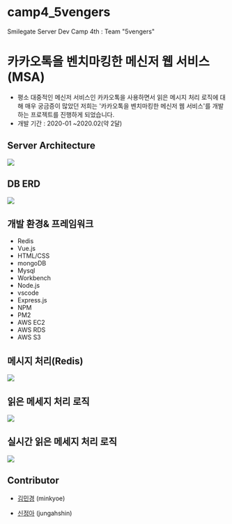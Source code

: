 # camp4_5vengers
Smilegate Server Dev Camp 4th : Team "5vengers"

# 카카오톡을 벤치마킹한 메신저 웹 서비스(MSA)

- 평소 대중적인 메신저 서비스인 카카오톡을 사용하면서 읽은 메시지 처리 로직에 대해 매우 궁금증이 많았던 저희는 '카카오톡을 벤치마킹한 메신저 웹 서비스'를 개발하는 프로젝트를 진행하게 되었습니다.
- 개발 기간 : 2020-01 ~2020.02(약 2달)



## Server Architecture

![](https://img1.daumcdn.net/thumb/R1280x0/?scode=mtistory2&fname=https%3A%2F%2Fk.kakaocdn.net%2Fdn%2FbOdeYL%2FbtqEnhJLVK0%2FnPEYfG5thkWk2BN0SvefqK%2Fimg.png)



## DB ERD

![](https://img1.daumcdn.net/thumb/R1280x0/?scode=mtistory2&fname=https%3A%2F%2Fk.kakaocdn.net%2Fdn%2Fz0amb%2FbtqEnHBtujT%2FYO2C3trjQkWbnsbTKBWts1%2Fimg.png)



## 개발 환경& 프레임워크

- Redis
- Vue.js
- HTML/CSS
- mongoDB
- Mysql
- Workbench
- Node.js
- vscode
- Express.js
- NPM
- PM2
- AWS EC2
- AWS RDS
- AWS S3



## 메시지 처리(Redis)

![](https://img1.daumcdn.net/thumb/R1280x0/?scode=mtistory2&fname=https%3A%2F%2Fk.kakaocdn.net%2Fdn%2Fbv2a57%2FbtqEoAhx9Hl%2FF1rCnEdZ1jUZFO25voTkKK%2Fimg.png)



## 읽은 메세지 처리 로직

![](https://img1.daumcdn.net/thumb/R1280x0/?scode=mtistory2&fname=https%3A%2F%2Fk.kakaocdn.net%2Fdn%2FevSSOS%2FbtqEmwt9nyO%2F7hCArwbWxSwGA0S7D7MCOk%2Fimg.png)



## 실시간 읽은 메세지 처리 로직

![](https://img1.daumcdn.net/thumb/R1280x0/?scode=mtistory2&fname=https%3A%2F%2Fk.kakaocdn.net%2Fdn%2FDMro1%2FbtqEmoC5dlN%2FSao9u3tKofE9PKzvldzcPK%2Fimg.png)



## Contributor

- [김민경](https://github.com/minkyoe) (minkyoe)

- [신정아](https://github.com/jungahshin) (jungahshin)
